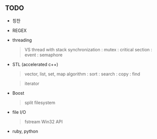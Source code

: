 ## TODO
 * 칭찬

 * REGEX
   >

 * threading
   > VS thread with stack
   > synchronization
     : mutex
     : critical section
     : event
     : semaphore

 * STL (accelerated c++)
   > vector, list, set, map
   > algorithm
     : sort
     : search
     : copy 
     : find

   > iterator

 * Boost
   > split
   > filesystem

 * file I/O
   > fstream
   > Win32 API

 * ruby, python
   > 

